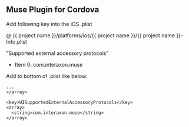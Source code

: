 Muse Plugin for Cordova
-------------

Add following key into the iOS .plist

@ {{ project name }}/platforms/ios/{{ project name }}/{{ project name }}-Info.plist

"Supported external accessory protocols"
- Item 0: com.interaxon.muse

Add to bottom of .plist like below:

    ...
    </array>
    
    <key>UISupportedExternalAccessoryProtocols</key>
    <array>
      <string>com.interaxon.muse</string>
    </array>
    
  </dict>
</plist>

